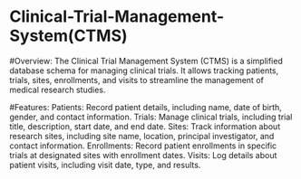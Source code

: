 # Clinical-Trial-Management-System(CTMS)

#Overview:
The Clinical Trial Management System (CTMS) is a simplified database schema for managing clinical trials. It allows tracking patients, trials, sites, enrollments, and visits to streamline the management of medical research studies.

#Features:
Patients: Record patient details, including name, date of birth, gender, and contact information.
Trials: Manage clinical trials, including trial title, description, start date, and end date.
Sites: Track information about research sites, including site name, location, principal investigator, and contact information.
Enrollments: Record patient enrollments in specific trials at designated sites with enrollment dates.
Visits: Log details about patient visits, including visit date, type, and results.
